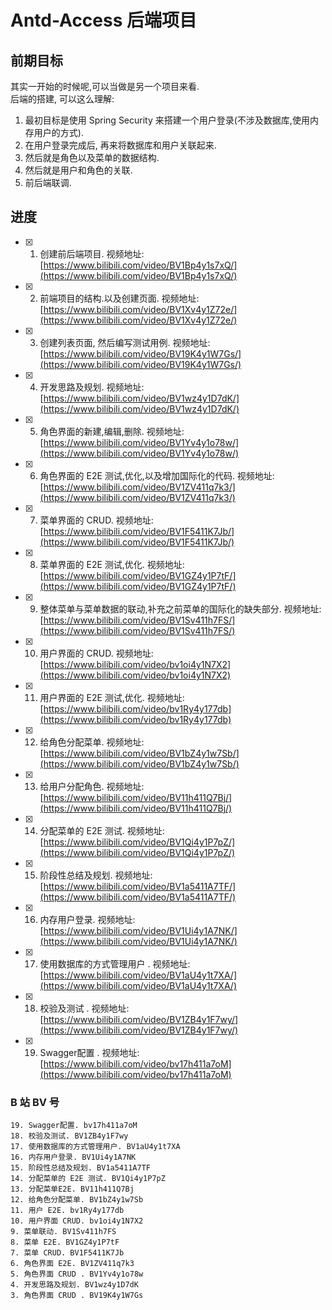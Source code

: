 # Antd-Access 后端项目

## 前期目标
其实一开始的时候呢,可以当做是另一个项目来看.  
后端的搭建, 可以这么理解:   
1. 最初目标是使用 Spring Security 来搭建一个用户登录(不涉及数据库,使用内存用户的方式).
2. 在用户登录完成后, 再来将数据库和用户关联起来.
3. 然后就是角色以及菜单的数据结构.
4. 然后就是用户和角色的关联.
5. 前后端联调.

## 进度

- [x] 1. 创建前后端项目. 视频地址: [https://www.bilibili.com/video/BV1Bp4y1s7xQ/](https://www.bilibili.com/video/BV1Bp4y1s7xQ/)
- [x] 2. 前端项目的结构.以及创建页面. 视频地址: [https://www.bilibili.com/video/BV1Xv4y1Z72e/](https://www.bilibili.com/video/BV1Xv4y1Z72e/)
- [x] 3. 创建列表页面, 然后编写测试用例. 视频地址: [https://www.bilibili.com/video/BV19K4y1W7Gs/](https://www.bilibili.com/video/BV19K4y1W7Gs/)
- [x] 4. 开发思路及规划. 视频地址: [https://www.bilibili.com/video/BV1wz4y1D7dK/](https://www.bilibili.com/video/BV1wz4y1D7dK/)
- [x] 5. 角色界面的新建,编辑,删除. 视频地址: [https://www.bilibili.com/video/BV1Yv4y1o78w/](https://www.bilibili.com/video/BV1Yv4y1o78w/)
- [x] 6. 角色界面的 E2E 测试,优化,以及增加国际化的代码. 视频地址: [https://www.bilibili.com/video/BV1ZV411q7k3/](https://www.bilibili.com/video/BV1ZV411q7k3/)
- [x] 7. 菜单界面的 CRUD. 视频地址: [https://www.bilibili.com/video/BV1F5411K7Jb/](https://www.bilibili.com/video/BV1F5411K7Jb/)
- [x] 8. 菜单界面的 E2E 测试,优化. 视频地址: [https://www.bilibili.com/video/BV1GZ4y1P7tF/](https://www.bilibili.com/video/BV1GZ4y1P7tF/)
- [x] 9. 整体菜单与菜单数据的联动,补充之前菜单的国际化的缺失部分. 视频地址: [https://www.bilibili.com/video/BV1Sv411h7FS/](https://www.bilibili.com/video/BV1Sv411h7FS/)
- [x] 10. 用户界面的 CRUD. 视频地址: [https://www.bilibili.com/video/bv1oi4y1N7X2](https://www.bilibili.com/video/bv1oi4y1N7X2)
- [x] 11. 用户界面的 E2E 测试,优化. 视频地址: [https://www.bilibili.com/video/bv1Ry4y177db](https://www.bilibili.com/video/bv1Ry4y177db)
- [x] 12. 给角色分配菜单. 视频地址: [https://www.bilibili.com/video/BV1bZ4y1w7Sb/](https://www.bilibili.com/video/BV1bZ4y1w7Sb/)
- [x] 13. 给用户分配角色. 视频地址: [https://www.bilibili.com/video/BV11h411Q7Bj/](https://www.bilibili.com/video/BV11h411Q7Bj/)
- [x] 14. 分配菜单的 E2E 测试. 视频地址: [https://www.bilibili.com/video/BV1Qi4y1P7pZ/](https://www.bilibili.com/video/BV1Qi4y1P7pZ/)
- [x] 15. 阶段性总结及规划. 视频地址: [https://www.bilibili.com/video/BV1a5411A7TF/](https://www.bilibili.com/video/BV1a5411A7TF/)
- [x] 16. 内存用户登录. 视频地址: [https://www.bilibili.com/video/BV1Ui4y1A7NK/](https://www.bilibili.com/video/BV1Ui4y1A7NK/)
- [x] 17. 使用数据库的方式管理用户 . 视频地址: [https://www.bilibili.com/video/BV1aU4y1t7XA/](https://www.bilibili.com/video/BV1aU4y1t7XA/)
- [x] 18. 校验及测试 . 视频地址: [https://www.bilibili.com/video/BV1ZB4y1F7wy/](https://www.bilibili.com/video/BV1ZB4y1F7wy/)
- [x] 19. Swagger配置 . 视频地址: [https://www.bilibili.com/video/bv17h411a7oM](https://www.bilibili.com/video/bv17h411a7oM)
    

### B 站 BV 号

```
19. Swagger配置. bv17h411a7oM
18. 校验及测试. BV1ZB4y1F7wy
17. 使用数据库的方式管理用户. BV1aU4y1t7XA
16. 内存用户登录. BV1Ui4y1A7NK
15. 阶段性总结及规划. BV1a5411A7TF
14. 分配菜单的 E2E 测试. BV1Qi4y1P7pZ
13. 分配菜单E2E. BV11h411Q7Bj
12. 给角色分配菜单. BV1bZ4y1w7Sb
11. 用户 E2E. bv1Ry4y177db
10. 用户界面 CRUD. bv1oi4y1N7X2
9. 菜单联动. BV1Sv411h7FS
8. 菜单 E2E. BV1GZ4y1P7tF
7. 菜单 CRUD. BV1F5411K7Jb
6. 角色界面 E2E. BV1ZV411q7k3
5. 角色界面 CRUD . BV1Yv4y1o78w
4. 开发思路及规划. BV1wz4y1D7dK
3. 角色界面 CRUD . BV19K4y1W7Gs
```
